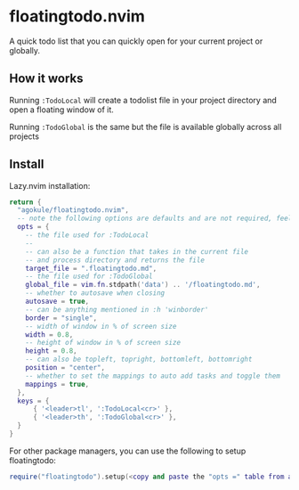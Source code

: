 # floatingtodo.nvim

A quick todo list that you can quickly open for your current project or globally.

## How it works

Running `:TodoLocal` will create a todolist file in your project directory and open a floating window of it.

Running `:TodoGlobal` is the same but the file is available globally across all projects

## Install

Lazy.nvim installation:

```lua
return {
  "agokule/floatingtodo.nvim",
  -- note the following options are defaults and are not required, feel free to delete them
  opts = {
    -- the file used for :TodoLocal
    --
    -- can also be a function that takes in the current file
    -- and process directory and returns the file
    target_file = ".floatingtodo.md",
    -- the file used for :TodoGlobal
    global_file = vim.fn.stdpath('data') .. '/floatingtodo.md',
    -- whether to autosave when closing
    autosave = true,
    -- can be anything mentioned in :h 'winborder'
    border = "single",
    -- width of window in % of screen size
    width = 0.8,
    -- height of window in % of screen size
    height = 0.8,
    -- can also be topleft, topright, bottomleft, bottomright
    position = "center",
    -- whether to set the mappings to auto add tasks and toggle them
    mappings = true,
  },
  keys = {
      { '<leader>tl', ':TodoLocal<cr>' },
      { '<leader>th', ':TodoGlobal<cr>' },
  }
}
```

For other package managers, you can use the following to setup floatingtodo:

```lua
require("floatingtodo").setup(<copy and paste the "opts =" table from above>)
```


